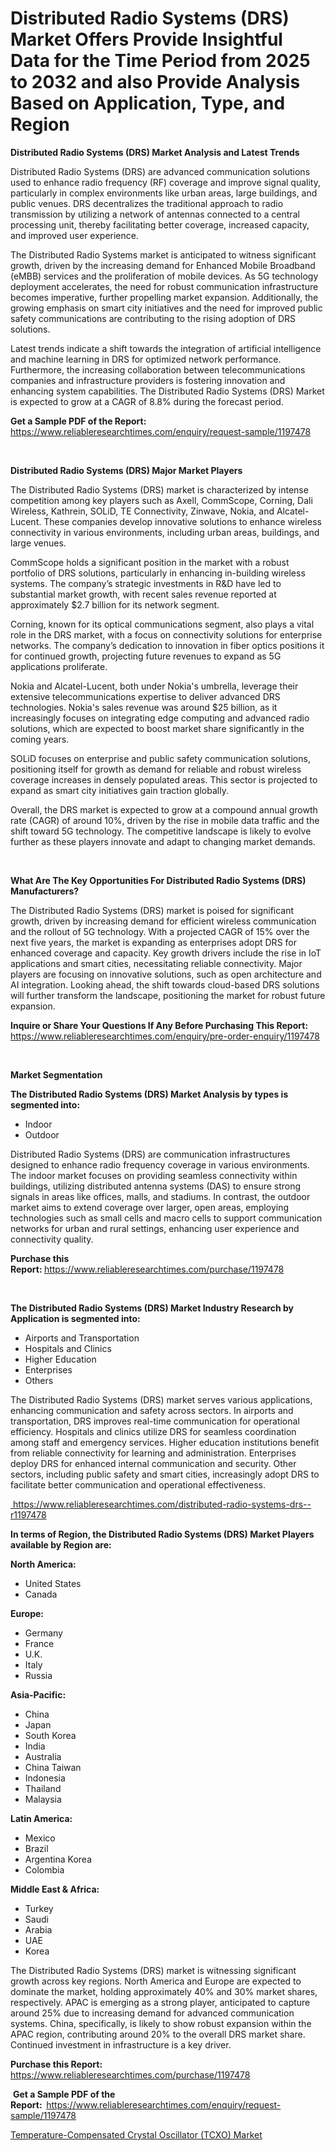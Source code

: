 <p><h1>Distributed Radio Systems (DRS) Market Offers Provide Insightful Data for the Time Period from 2025 to 2032 and also Provide Analysis Based on Application, Type, and Region</h1></p><p><strong>Distributed Radio Systems (DRS) Market Analysis and Latest Trends</strong></p>
<p><p>Distributed Radio Systems (DRS) are advanced communication solutions used to enhance radio frequency (RF) coverage and improve signal quality, particularly in complex environments like urban areas, large buildings, and public venues. DRS decentralizes the traditional approach to radio transmission by utilizing a network of antennas connected to a central processing unit, thereby facilitating better coverage, increased capacity, and improved user experience.</p><p>The Distributed Radio Systems market is anticipated to witness significant growth, driven by the increasing demand for Enhanced Mobile Broadband (eMBB) services and the proliferation of mobile devices. As 5G technology deployment accelerates, the need for robust communication infrastructure becomes imperative, further propelling market expansion. Additionally, the growing emphasis on smart city initiatives and the need for improved public safety communications are contributing to the rising adoption of DRS solutions.</p><p>Latest trends indicate a shift towards the integration of artificial intelligence and machine learning in DRS for optimized network performance. Furthermore, the increasing collaboration between telecommunications companies and infrastructure providers is fostering innovation and enhancing system capabilities. The Distributed Radio Systems (DRS) Market is expected to grow at a CAGR of 8.8% during the forecast period.</p></p>
<p><strong>Get a Sample PDF of the Report:&nbsp;</strong> <a href="https://www.reliableresearchtimes.com/enquiry/request-sample/1197478?utm_campaign=3036&utm_medium=2&utm_source=Github&utm_content=ia&utm_term=06042025&utm_id=distributed-radio-systems-drs">https://www.reliableresearchtimes.com/enquiry/request-sample/1197478</a></p>
<p>&nbsp;</p>
<p><strong>Distributed Radio Systems (DRS) Major Market Players</strong></p>
<p><p>The Distributed Radio Systems (DRS) market is characterized by intense competition among key players such as Axell, CommScope, Corning, Dali Wireless, Kathrein, SOLiD, TE Connectivity, Zinwave, Nokia, and Alcatel-Lucent. These companies develop innovative solutions to enhance wireless connectivity in various environments, including urban areas, buildings, and large venues.</p><p>CommScope holds a significant position in the market with a robust portfolio of DRS solutions, particularly in enhancing in-building wireless systems. The company’s strategic investments in R&D have led to substantial market growth, with recent sales revenue reported at approximately $2.7 billion for its network segment.</p><p>Corning, known for its optical communications segment, also plays a vital role in the DRS market, with a focus on connectivity solutions for enterprise networks. The company’s dedication to innovation in fiber optics positions it for continued growth, projecting future revenues to expand as 5G applications proliferate.</p><p>Nokia and Alcatel-Lucent, both under Nokia's umbrella, leverage their extensive telecommunications expertise to deliver advanced DRS technologies. Nokia's sales revenue was around $25 billion, as it increasingly focuses on integrating edge computing and advanced radio solutions, which are expected to boost market share significantly in the coming years.</p><p>SOLiD focuses on enterprise and public safety communication solutions, positioning itself for growth as demand for reliable and robust wireless coverage increases in densely populated areas. This sector is projected to expand as smart city initiatives gain traction globally.</p><p>Overall, the DRS market is expected to grow at a compound annual growth rate (CAGR) of around 10%, driven by the rise in mobile data traffic and the shift toward 5G technology. The competitive landscape is likely to evolve further as these players innovate and adapt to changing market demands.</p></p>
<p>&nbsp;</p>
<p><strong>What Are The Key Opportunities For Distributed Radio Systems (DRS) Manufacturers?</strong></p>
<p><p>The Distributed Radio Systems (DRS) market is poised for significant growth, driven by increasing demand for efficient wireless communication and the rollout of 5G technology. With a projected CAGR of 15% over the next five years, the market is expanding as enterprises adopt DRS for enhanced coverage and capacity. Key growth drivers include the rise in IoT applications and smart cities, necessitating reliable connectivity. Major players are focusing on innovative solutions, such as open architecture and AI integration. Looking ahead, the shift towards cloud-based DRS solutions will further transform the landscape, positioning the market for robust future expansion.</p></p>
<p><strong>Inquire or Share Your Questions If Any Before Purchasing This Report:</strong> <a href="https://www.reliableresearchtimes.com/enquiry/pre-order-enquiry/1197478?utm_campaign=3036&utm_medium=2&utm_source=Github&utm_content=ia&utm_term=06042025&utm_id=distributed-radio-systems-drs">https://www.reliableresearchtimes.com/enquiry/pre-order-enquiry/1197478</a></p>
<p>&nbsp;</p>
<p><strong>Market Segmentation</strong></p>
<p><strong>The Distributed Radio Systems (DRS) Market Analysis by types is segmented into:</strong></p>
<p><ul><li>Indoor</li><li>Outdoor</li></ul></p>
<p><p>Distributed Radio Systems (DRS) are communication infrastructures designed to enhance radio frequency coverage in various environments. The indoor market focuses on providing seamless connectivity within buildings, utilizing distributed antenna systems (DAS) to ensure strong signals in areas like offices, malls, and stadiums. In contrast, the outdoor market aims to extend coverage over larger, open areas, employing technologies such as small cells and macro cells to support communication networks for urban and rural settings, enhancing user experience and connectivity quality.</p></p>
<p><strong>Purchase this Report:&nbsp;</strong><a href="https://www.reliableresearchtimes.com/purchase/1197478?utm_campaign=3036&utm_medium=2&utm_source=Github&utm_content=ia&utm_term=06042025&utm_id=distributed-radio-systems-drs">https://www.reliableresearchtimes.com/purchase/1197478</a></p>
<p>&nbsp;</p>
<p><strong>The Distributed Radio Systems (DRS) Market Industry Research by Application is segmented into:</strong></p>
<p><ul><li>Airports and Transportation</li><li>Hospitals and Clinics</li><li>Higher Education</li><li>Enterprises</li><li>Others</li></ul></p>
<p><p>The Distributed Radio Systems (DRS) market serves various applications, enhancing communication and safety across sectors. In airports and transportation, DRS improves real-time communication for operational efficiency. Hospitals and clinics utilize DRS for seamless coordination among staff and emergency services. Higher education institutions benefit from reliable connectivity for learning and administration. Enterprises deploy DRS for enhanced internal communication and security. Other sectors, including public safety and smart cities, increasingly adopt DRS to facilitate better communication and operational effectiveness.</p></p>
<p><a href="https://www.reliableresearchtimes.com/distributed-radio-systems-drs--r1197478?utm_campaign=3036&utm_medium=2&utm_source=Github&utm_content=ia&utm_term=06042025&utm_id=distributed-radio-systems-drs">&nbsp;https://www.reliableresearchtimes.com/distributed-radio-systems-drs--r1197478</a></p>
<p><strong>In terms of Region, the Distributed Radio Systems (DRS) Market Players available by Region are:</strong></p>
<p>
    <p> <strong> North America: </strong>
        <ul>
            <li>United States</li>
            <li>Canada</li>
        </ul>
        </p> 
    <p> <strong> Europe: </strong>
        <ul>
            <li>Germany</li>
            <li>France</li>
            <li>U.K.</li>
            <li>Italy</li>
            <li>Russia</li>
        </ul>
        </p> 
    <p> <strong> Asia-Pacific: </strong>
        <ul>
            <li>China</li>
            <li>Japan</li>
            <li>South Korea</li>
            <li>India</li>
            <li>Australia</li>
            <li>China Taiwan</li>
            <li>Indonesia</li>
            <li>Thailand</li>
            <li>Malaysia</li>
        </ul>
        </p> 
    <p> <strong> Latin America: </strong>
        <ul>
            <li>Mexico</li>
            <li>Brazil</li>
            <li>Argentina Korea</li>
            <li>Colombia</li>
        </ul>
        </p> 
    <p> <strong> Middle East & Africa: </strong>
        <ul>
            <li>Turkey</li>
            <li>Saudi</li>
            <li>Arabia</li>
            <li>UAE</li>
            <li>Korea</li>
        </ul>
    </p>
    </p>
<p><p>The Distributed Radio Systems (DRS) market is witnessing significant growth across key regions. North America and Europe are expected to dominate the market, holding approximately 40% and 30% market shares, respectively. APAC is emerging as a strong player, anticipated to capture around 25% due to increasing demand for advanced communication systems. China, specifically, is likely to show robust expansion within the APAC region, contributing around 20% to the overall DRS market share. Continued investment in infrastructure is a key driver.</p></p>
<p><strong>Purchase this Report: </strong><a href="https://www.reliableresearchtimes.com/purchase/1197478?utm_campaign=3036&utm_medium=2&utm_source=Github&utm_content=ia&utm_term=06042025&utm_id=distributed-radio-systems-drs">https://www.reliableresearchtimes.com/purchase/1197478</a></p>
<p>&nbsp;<strong>Get a Sample PDF of the Report:&nbsp;&nbsp;</strong><a href="https://www.reliableresearchtimes.com/enquiry/request-sample/1197478?utm_campaign=3036&utm_medium=2&utm_source=Github&utm_content=ia&utm_term=06042025&utm_id=distributed-radio-systems-drs">https://www.reliableresearchtimes.com/enquiry/request-sample/1197478</a></p>
<p><strong></strong></p>
<p><p><a href="https://github.com/ngozudapshi/Market-Research-Report-List-1/blob/main/temperature-compensated-crystal-oscillator-tcxo-market.md?utm_campaign=3036&utm_medium=2&utm_source=Github&utm_content=ia&utm_term=06042025&utm_id=distributed-radio-systems-drs">Temperature-Compensated Crystal Oscillator (TCXO) Market</a></p></p>
